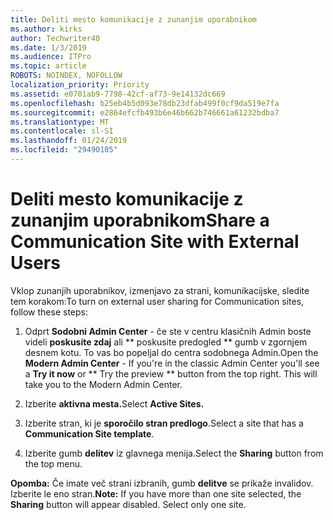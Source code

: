 ```yaml
---
title: Deliti mesto komunikacije z zunanjim uporabnikom
ms.author: kirks
author: Techwriter40
ms.date: 1/3/2019
ms.audience: ITPro
ms.topic: article
ROBOTS: NOINDEX, NOFOLLOW
localization_priority: Priority
ms.assetid: e0701ab9-7798-42cf-af73-9e14132dc669
ms.openlocfilehash: b25eb4b5d093e78db23dfab499f0cf9da519e7fa
ms.sourcegitcommit: e2864efcfb493b6e46b662b746661a61232bdba7
ms.translationtype: MT
ms.contentlocale: sl-SI
ms.lasthandoff: 01/24/2019
ms.locfileid: "29490105"
---
```

# <a name="share-a-communication-site-with-external-users"></a><span data-ttu-id="ddd29-102">Deliti mesto komunikacije z zunanjim uporabnikom</span><span class="sxs-lookup"><span data-stu-id="ddd29-102">Share a Communication Site with External Users</span></span>

<span data-ttu-id="ddd29-103">Vklop zunanjih uporabnikov, izmenjavo za strani, komunikacijske, sledite tem korakom:</span><span class="sxs-lookup"><span data-stu-id="ddd29-103">To turn on external user sharing for Communication sites, follow these steps:</span></span> 
  
1. <span data-ttu-id="ddd29-p101">Odprt **Sodobni Admin Center** - če ste v centru klasičnih Admin boste videli **poskusite zdaj** ali \*\* poskusite predogled \*\* gumb v zgornjem desnem kotu. To vas bo popeljal do centra sodobnega Admin.</span><span class="sxs-lookup"><span data-stu-id="ddd29-p101">Open the **Modern Admin Center** - If you're in the classic Admin Center you'll see a **Try it now** or \*\* Try the preview \*\* button from the top right. This will take you to the Modern Admin Center.</span></span> 
  
2. <span data-ttu-id="ddd29-106">Izberite **aktivna mesta.**</span><span class="sxs-lookup"><span data-stu-id="ddd29-106">Select **Active Sites.**</span></span>
  
3. <span data-ttu-id="ddd29-107">Izberite stran, ki je **sporočilo stran predlogo**.</span><span class="sxs-lookup"><span data-stu-id="ddd29-107">Select a site that has a **Communication Site template**.</span></span> 
  
4. <span data-ttu-id="ddd29-108">Izberite gumb **delitev** iz glavnega menija.</span><span class="sxs-lookup"><span data-stu-id="ddd29-108">Select the **Sharing** button from the top menu.</span></span> 
  
 <span data-ttu-id="ddd29-p102">**Opomba:** Če imate več strani izbranih, gumb **delitve** se prikaže invalidov. Izberite le eno stran.</span><span class="sxs-lookup"><span data-stu-id="ddd29-p102">**Note:** If you have more than one site selected, the **Sharing** button will appear disabled. Select only one site.</span></span> 
  

